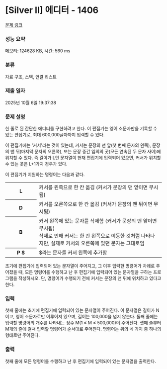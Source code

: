 # [Silver II] 에디터 - 1406 

[문제 링크](https://www.acmicpc.net/problem/1406) 

### 성능 요약

메모리: 124628 KB, 시간: 560 ms

### 분류

자료 구조, 스택, 연결 리스트

### 제출 일자

2025년 10월 6일 19:37:38

### 문제 설명

<p style="user-select: auto !important;">한 줄로 된 간단한 에디터를 구현하려고 한다. 이 편집기는 영어 소문자만을 기록할 수 있는 편집기로, 최대 600,000글자까지 입력할 수 있다.</p>

<p style="user-select: auto !important;">이 편집기에는 '커서'라는 것이 있는데, 커서는 문장의 맨 앞(첫 번째 문자의 왼쪽), 문장의 맨 뒤(마지막 문자의 오른쪽), 또는 문장 중간 임의의 곳(모든 연속된 두 문자 사이)에 위치할 수 있다. 즉 길이가 L인 문자열이 현재 편집기에 입력되어 있으면, 커서가 위치할 수 있는 곳은 L+1가지 경우가 있다.</p>

<p style="user-select: auto !important;">이 편집기가 지원하는 명령어는 다음과 같다.</p>

<table class="table table-bordered" style="width: 100%; user-select: auto !important;">
	<tbody style="user-select: auto !important;">
		<tr style="user-select: auto !important;">
			<th style="width: 20%; user-select: auto !important;">L</th>
			<td style="width: 80%; user-select: auto !important;">커서를 왼쪽으로 한 칸 옮김 (커서가 문장의 맨 앞이면 무시됨)</td>
		</tr>
		<tr style="user-select: auto !important;">
			<th style="user-select: auto !important;">D</th>
			<td style="user-select: auto !important;">커서를 오른쪽으로 한 칸 옮김 (커서가 문장의 맨 뒤이면 무시됨)</td>
		</tr>
		<tr style="user-select: auto !important;">
			<th style="user-select: auto !important;">B</th>
			<td style="user-select: auto !important;">커서 왼쪽에 있는 문자를 삭제함 (커서가 문장의 맨 앞이면 무시됨)<br style="user-select: auto !important;">
			삭제로 인해 커서는 한 칸 왼쪽으로 이동한 것처럼 나타나지만, 실제로 커서의 오른쪽에 있던 문자는 그대로임</td>
		</tr>
		<tr style="user-select: auto !important;">
			<th style="user-select: auto !important;">P <span>$</span></th>
			<td style="user-select: auto !important;"><span>$</span>라는 문자를 커서 왼쪽에 추가함</td>
		</tr>
	</tbody>
</table>

<p style="user-select: auto !important;">초기에 편집기에 입력되어 있는 문자열이 주어지고, 그 이후 입력한 명령어가 차례로 주어졌을 때, 모든 명령어를 수행하고 난 후 편집기에 입력되어 있는 문자열을 구하는 프로그램을 작성하시오. 단, 명령어가 수행되기 전에 커서는 문장의 맨 뒤에 위치하고 있다고 한다.</p>

### 입력 

 <p style="user-select: auto !important;">첫째 줄에는 초기에 편집기에 입력되어 있는 문자열이 주어진다. 이 문자열은 길이가 N이고, 영어 소문자로만 이루어져 있으며, 길이는 100,000을 넘지 않는다. 둘째 줄에는 입력할 명령어의 개수를 나타내는 정수 M(1 ≤ M ≤ 500,000)이 주어진다. 셋째 줄부터 M개의 줄에 걸쳐 입력할 명령어가 순서대로 주어진다. 명령어는 위의 네 가지 중 하나의 형태로만 주어진다.</p>

### 출력 

 <p style="user-select: auto !important;">첫째 줄에 모든 명령어를 수행하고 난 후 편집기에 입력되어 있는 문자열을 출력한다.</p>

